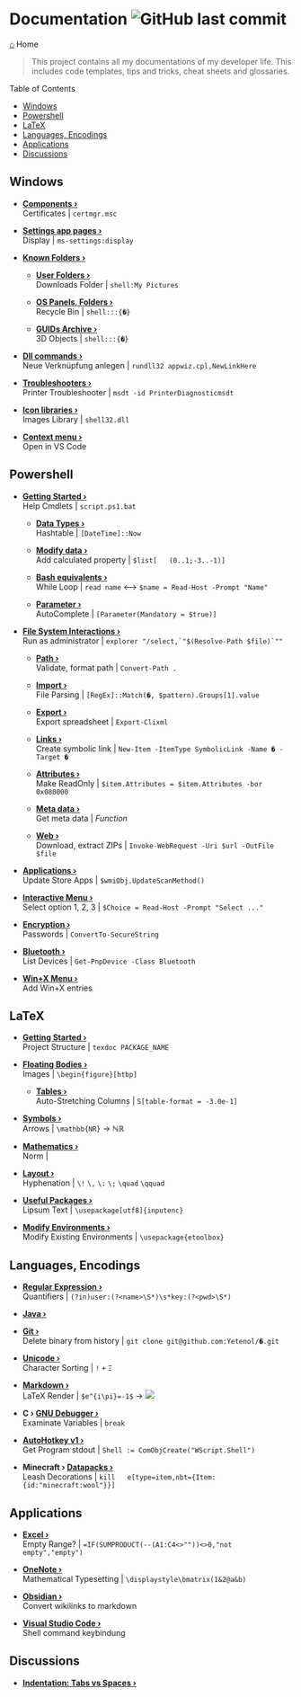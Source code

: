 <h1> Documentation <img alt="GitHub last commit" src="https://img.shields.io/github/last-commit/yetenol/doc?color=white"></h1>

[⌂](README.md) Home

> This project contains all my documentations of my developer life. 
> This includes code templates, tips and tricks, cheat sheets and glossaries.

Table of Contents
- [Windows](#windows)
- [Powershell](#powershell)
- [LaTeX](#latex)
- [Languages, Encodings](#languages-encodings)
- [Applications](#applications)
- [Discussions](#discussions)

## Windows

- **[Components ›](windows/components.md)**  
    Certificates | `certmgr.msc`

- **[Settings app pages ›](windows/settings.md)**  
    Display | `ms-settings:display`

- **[Known Folders ›](windows/known-folders/known-folders.md)**  

    - **[User Folders ›](windows/known-folders/user-folders.md)**  
        Downloads Folder | `shell:My Pictures`

    - **[OS Panels, Folders ›](windows/known-folders/guids.md)**  
        Recycle Bin | `shell:::{�}`

    - **[GUIDs Archive ›](windows/known-folders/guids-archive.md)**  
        3D Objects | `shell:::{�}`

- **[Dll commands ›](windows/dll.md)**  
    Neue Verknüpfung anlegen | `rundll32 appwiz.cpl,NewLinkHere`

- **[Troubleshooters ›](windows/troubleshooters.md)**  
    Printer Troubleshooter | `msdt -id PrinterDiagnosticmsdt`

- **[Icon libraries ›](windows/icons.md)**  
    Images Library | `shell32.dll`

- **[Context menu ›](windows/context-menu.md)**  
    Open in VS Code


## Powershell

- **[Getting Started ›](powershell/basics/basics.md)**  
    Help Cmdlets | `script.ps1.bat`

    - **[Data Types ›](powershell/basics/data-types.md)**  
        Hashtable | `[DateTime]::Now`

    - **[Modify data ›](powershell/basics/modify.md)**  
        Add calculated property | `$list[	(0..1;-3..-1)]`

    - **[Bash equivalents ›](powershell/basics/bash-equivalents.md)**  
        While Loop | `read name` ⟷ `$name = Read-Host -Prompt "Name"`

    - **[Parameter ›](powershell/parameter.md)**  
        AutoComplete | `[Parameter(Mandatory = $true)]`

- **[File System Interactions ›](powershell/filesystem/filesystem.md)**  
    Run as administrator | ``explorer "/select,`"$(Resolve-Path $file)`""``

    - **[Path ›](powershell/filesystem/path.md)**    
        Validate, format path | `Convert-Path .`

    - **[Import ›](powershell/filesystem/import.md)**  
        File Parsing | `[RegEx]::Match(�, $pattern).Groups[1].value`

    - **[Export ›](powershell/filesystem/export.md)**  
        Export spreadsheet | `Export-Clixml`

    - **[Links ›](powershell/filesystem/links.md)**  
        Create symbolic link | `New-Item -ItemType SymbolicLink -Name � -Target �`

    - **[Attributes ›](powershell/filesystem/attributes.md)**  
        Make ReadOnly | `$item.Attributes = $item.Attributes -bor 0x080000`

    - **[Meta data ›](powershell/filesystem/metadata.md)**  
        Get meta data | _Function_

    - **[Web ›](powershell/filesystem/web.md)**  
        Download, extract ZIPs | `Invoke-WebRequest -Uri $url -OutFile $file`

- **[Applications ›](powershell/applications.md)**  
    Update Store Apps | `$wmiObj.UpdateScanMethod()`

- **[Interactive Menu ›](powershell/menu.md)**  
    Select option 1, 2, 3 | `$Choice = Read-Host -Prompt "Select ..."`

- **[Encryption ›](powershell/encryption.md)**  
    Passwords | `ConvertTo-SecureString`

- **[Bluetooth ›](powershell/bluetooth.md)**  
    List Devices | `Get-PnpDevice -Class Bluetooth`

- **[Win+X Menu ›](windows/win-x.md)**  
    Add Win+X entries


## LaTeX

- **[Getting Started ›](latex/latex.md)**  
    Project Structure | `texdoc PACKAGE_NAME`

- **[Floating Bodies ›](latex/floats.md)**  
    Images | `\begin{figure}[htbp]`

    - **[Tables ›](latex/tables.md)**  
        Auto-Stretching Columns | `S[table-format = -3.0e-1]`

- **[Symbols ›](latex/symbols.md)**  
    Arrows | `\mathbb{NR}` → ℕℝ

- **[Mathematics ›](latex/math.md)**  
    Norm | 

- **[Layout ›](latex/layout.md)**  
    Hyphenation | `\!` `\,` `\:` `\;` `\quad` `\qquad`

- **[Useful Packages ›](latex/packages.md)**  
    Lipsum Text | `\usepackage[utf8]{inputenc}`

- **[Modify Environments ›](latex/environments.md)**  
    Modify Existing Environments | `\usepackage{etoolbox}`


## Languages, Encodings

- **[Regular Expression ›](languages/regex.md)**  
    Quantifiers | `(?in)user:(?<name>\S*)\s*key:(?<pwd>\S*)`

- **[Java ›](languages/java.md)**  

- **[Git ›](languages/git.md)**  
    Delete binary from history | `git clone git@github.com:Yetenol/�.git`

- **[Unicode ›](languages/unicode.md)**  
    Character Sorting | `!` `+` `Ξ`

- **[Markdown ›](languages/markdown.md)**  
    LaTeX Render | `$e^{i\pi}=-1$` → <img src="https://render.githubusercontent.com/render/math?math=e^{i\pi}=-1">

- **C › [GNU Debugger ›](languages/gdb.md)**  
    Examinate Variables | `break`


- **[AutoHotkey v1 ›](languages/autohotkey.md)**  
    Get Program stdout | `Shell := ComObjCreate("WScript.Shell")`

- **Minecraft › [Datapacks ›](languages/minecraft.md)**  
    Leash Decorations | `kill 	e[type=item,nbt={Item:{id:"minecraft:wool"}}]`


## Applications

- **[Excel ›](apps/excel.md)**  
    Empty Range? | `=IF(SUMPRODUCT(--(A1:C4<>""))<>0,"not empty","empty")`

- **[OneNote ›](apps/onenote.md)**  
    Mathematical Typesetting | `\displaystyle\bmatrix(1&2@a&b) `

- **[Obsidian ›](apps/obsidian.md)**  
    Convert wikilinks to markdown

- **[Visual Studio Code ›](apps/vscode.md)**    
	Shell command keybindung


## Discussions

- **[Indentation: Tabs vs Spaces ›](discussion/indentation.md)**  